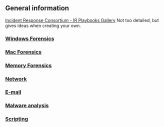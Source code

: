 ## General information
[Incident Response Consortium - IR Playbooks Gallery](https://www.incidentresponse.com/playbooks/)
Not too detailed, but gives ideas when creating your own.


### [Windows Forensics](IRAnalysis/Forensics/WinForensics.md)
### [Mac Forensics](IRAnalysis/Forensics/Macforensics.md)
### [Memory Forensics](IRAnalysis/MemForensics.md)
### [Network](IRAnalysis/network)
### [E-mail](IRAnalysis/email)
### [Malware analysis](IRAnalysis/Malware.md)
### [Scripting](IRAnalysis/Scripting.md)
